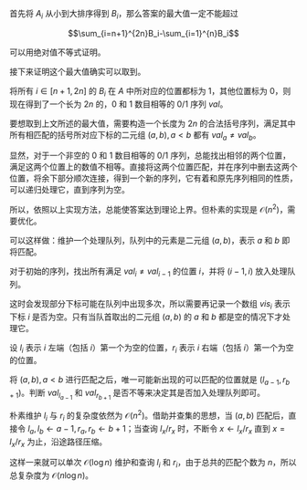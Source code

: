 首先将 $A_i$ 从小到大排序得到 $B_i$，那么答案的最大值一定不能超过 

$$\sum_{i=n+1}^{2n}B_i-\sum_{i=1}^{n}B_i$$

可以用绝对值不等式证明。

接下来证明这个最大值确实可以取到。

将所有 $i\in[n+1,2n]$ 的 $B_i$ 在 $A$ 中所对应的位置都标为 $1$，其他位置标为 $0$，则现在得到了一个长为 $2n$ 的，$0$ 和 $1$ 数目相等的 $0/1$ 序列 $val$。

要想取到上文所述的最大值，需要构造一个长度为 $2n$ 的合法括号序列，满足其中所有相匹配的括号所对应下标的二元组 $(a,b),a<b$ 都有 $val_a \neq val_b$。

显然，对于一个非空的 $0$ 和 $1$ 数目相等的 $0/1$ 序列，总能找出相邻的两个位置，满足这两个位置上的数值不相等。直接将这两个位置匹配，并在序列中删去这两个位置，将余下部分顺次连接，得到一个新的序列，它有着和原先序列相同的性质，可以递归处理它，直到序列为空。

所以，依照以上实现方法，总能使答案达到理论上界。但朴素的实现是 $\mathcal{O}(n^2)$，需要优化。

可以这样做：维护一个处理队列，队列中的元素是二元组 $(a,b)$，表示 $a$ 和 $b$ 即将匹配。

对于初始的序列，找出所有满足 $val_i \neq val_{i-1}$ 的位置 $i$，并将 $(i-1,i)$ 放入处理队列。

这时会发现部分下标可能在队列中出现多次，所以需要再记录一个数组 $vis_i$ 表示下标 $i$ 是否为空。只有当队首取出的二元组 $(a,b)$ 的 $a$ 和 $b$ 都是空的情况下才处理它。

设 $l_i$ 表示 $i$ 左端（包括 $i$）第一个为空的位置，$r_i$ 表示 $i$ 右端（包括 $i$）第一个为空的位置。

将 $(a,b),a<b$ 进行匹配之后，唯一可能新出现的可以匹配的位置就是 $(l_{a-1},r_{b+1})$。判断 $val_{l_{a-1}}$ 和 $val_{r_{b+1}}$ 是否不等来决定其是否加入处理队列即可。

朴素维护 $l_i$ 与 $r_i$ 的复杂度依然为 $\mathcal{O}(n^2)$。借助并查集的思想，当 $(a,b)$ 匹配后，直接令 $l_a,l_b \leftarrow a-1,r_a,r_b\leftarrow b+1$；当查询 $l_x/r_x$ 时，不断令 $x\leftarrow l_x/r_x$ 直到 $x=l_x/r_x$ 为止，沿途路径压缩。

这样一来就可以单次 $\mathcal{O}(\log n)$ 维护和查询 $l_i$ 和 $r_i$，由于总共的匹配个数为 $n$，所以总复杂度为 $\mathcal{O}(n\log n)$。